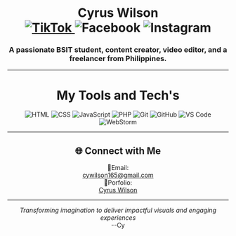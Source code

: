 <h1 align = "center">
	Cyrus Wilson <br>
  <a href="https://www.tiktok.com/@cy_programming?is_from_webapp=1&sender_device=pc">
	<img src="https://img.shields.io/badge/-TikTok-000000?logo=tiktok&logoColor=white&style=flat" alt="TikTok">  
  </a>
  <img src="https://img.shields.io/badge/-Facebook-1877F2?logo=facebook&logoColor=white&style=flat" alt="Facebook">
  <img src="https://img.shields.io/badge/-Instagram-E4405F?logo=instagram&logoColor=white&style=flat" alt="Instagram">
</h1>
<h3 align = "center">
	A passionate BSIT student, content creator, video editor, and a freelancer from Philippines.
</h3>
<hr></hr>

<h1 align = "center"> My Tools and Tech's </h1>

<p align="center">
  <img src="https://img.shields.io/badge/-HTML-E34F26?logo=html5&logoColor=white&style=flat" alt="HTML">
  <img src="https://img.shields.io/badge/-CSS-1572B6?logo=css3&logoColor=white&style=flat" alt="CSS">
  <img src="https://img.shields.io/badge/-JavaScript-F7DF1E?logo=javascript&logoColor=black&style=flat" alt="JavaScript">
  <img src="https://img.shields.io/badge/-PHP-777BB4?logo=php&logoColor=white&style=flat" alt="PHP">
  <img src="https://img.shields.io/badge/-Git-F05032?logo=git&logoColor=white&style=flat" alt="Git">
  <img src="https://img.shields.io/badge/-GitHub-181717?logo=github&logoColor=white&style=flat" alt="GitHub">
  <img src="https://img.shields.io/badge/VS%20Code-007ACC?logo=visual-studio-code&logoColor=white&style=flat" alt="VS Code">
  <img src="https://img.shields.io/badge/WebStorm-000000?logo=webstorm&logoColor=white&style=flat" alt="WebStorm">
</p>
<hr></hr>
<h2 align = "center">🌐 Connect with Me</h2>
<p align = "center">
	💌Email: <br> <a href = "cywilson165@gmail.com">cywilson165@gmail.com</a> <br>
	🌟Porfolio: <br> <a href = "https://cy-wilson-web-portfolio.vercel.app/" target = "_blank">Cyrus Wilson</a> <br>
</p>
<hr border = "1px solid gray"></hr>
<p align = "center">
	<i>Transforming imagination to deliver impactful visuals and engaging experiences</i> <br> --Cy
</p>
